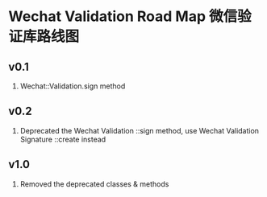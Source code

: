 # Wechat Validation Road Map 微信验证库路线图

## v0.1
1. Wechat::Validation.sign method

## v0.2
1. Deprecated the Wechat Validation ::sign method, use Wechat Validation Signature ::create instead

## v1.0
1. Removed the deprecated classes & methods
